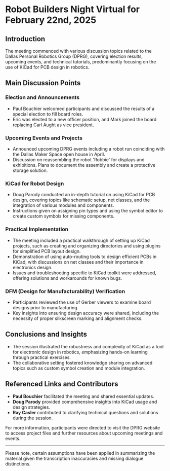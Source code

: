 # Robot Builders Night Virtual for February 22nd, 2025

## Introduction
The meeting commenced with various discussion topics related to the Dallas Personal Robotics Group (DPRG), covering election results, upcoming events, and technical tutorials, predominantly focusing on the use of KiCad for PCB design in robotics.

## Main Discussion Points

### Election and Announcements
- Paul Bouchier welcomed participants and discussed the results of a special election to fill board roles.
- Eric was elected to a new officer position, and Mark joined the board replacing Carl Aught as vice president.

### Upcoming Events and Projects
- Announced upcoming DPRG events including a robot run coinciding with the Dallas Maker Space open house in April.
- Discussion on reassembling the robot 'Robbie' for displays and exhibitions. Plans to document the assembly and create a protective storage solution.

### KiCad for Robot Design
- Doug Parody conducted an in-depth tutorial on using KiCad for PCB design, covering topics like schematic setup, net classes, and the integration of various modules and components.
- Instructions given on assigning pin types and using the symbol editor to create custom symbols for missing components.

### Practical Implementation
- The meeting included a practical walkthrough of setting up KiCad projects, such as creating and organizing directories and using plugins for simplified PCB layout design.
- Demonstration of using auto-routing tools to design efficient PCBs in KiCad, with discussions on net classes and their importance in electronics design.
- Issues and troubleshooting specific to KiCad toolkit were addressed, offering solutions and workarounds for known bugs.

### DFM (Design for Manufacturability) Verification
- Participants reviewed the use of Gerber viewers to examine board designs prior to manufacturing.
- Key insights into ensuring design accuracy were shared, including the necessity of proper silkscreen marking and alignment checks.

## Conclusions and Insights
- The session illustrated the robustness and complexity of KiCad as a tool for electronic design in robotics, emphasizing hands-on learning through practical exercises.
- The collaborative setting fostered knowledge sharing on advanced topics such as custom symbol creation and module integration.

## Referenced Links and Contributors
- **Paul Bouchier** facilitated the meeting and shared essential updates.
- **Doug Parody** provided comprehensive insights into KiCad usage and design strategies.
- **Ray Casler** contributed to clarifying technical questions and solutions during the session.

For more information, participants were directed to visit the DPRG website to access project files and further resources about upcoming meetings and events.

---

Please note, certain assumptions have been applied in summarizing the material given the transcription inaccuracies and missing dialogue distinctions.